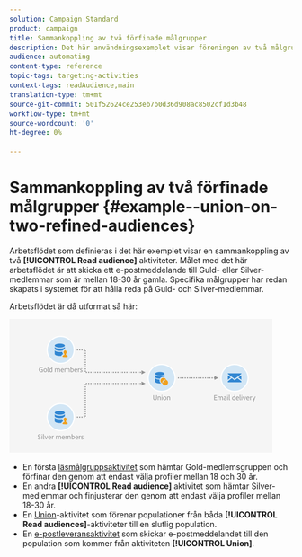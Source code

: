 ```yaml
---
solution: Campaign Standard
product: campaign
title: Sammankoppling av två förfinade målgrupper
description: Det här användningsexemplet visar föreningen av två målgruppsaktiviteter för läsning.
audience: automating
content-type: reference
topic-tags: targeting-activities
context-tags: readAudience,main
translation-type: tm+mt
source-git-commit: 501f52624ce253eb7b0d36d908ac8502cf1d3b48
workflow-type: tm+mt
source-wordcount: '0'
ht-degree: 0%

---
```



# Sammankoppling av två förfinade målgrupper {#example--union-on-two-refined-audiences}

Arbetsflödet som definieras i det här exemplet visar en sammankoppling av två **[!UICONTROL Read audience]** aktiviteter.  Målet med det här arbetsflödet är att skicka ett e-postmeddelande till Guld- eller Silver-medlemmar som är mellan 18-30 år gamla. Specifika målgrupper har redan skapats i systemet för att hålla reda på Guld- och Silver-medlemmar.

Arbetsflödet är då utformat så här:

![](assets/readaudience_activity_example1.png)

* En första [läsmålgruppsaktivitet](../../automating/using/read-audience.md) som hämtar Gold-medlemsgruppen och förfinar den genom att endast välja profiler mellan 18 och 30 år.
* En andra **[!UICONTROL Read audience]** aktivitet som hämtar Silver-medlemmar och finjusterar den genom att endast välja profiler mellan 18-30 år.
* En [Union](../../automating/using/union.md)-aktivitet som förenar populationer från båda **[!UICONTROL Read audiences]**-aktiviteter till en slutlig population.
* En [e-postleveransaktivitet](../../automating/using/email-delivery.md) som skickar e-postmeddelandet till den population som kommer från aktiviteten **[!UICONTROL Union]**.
